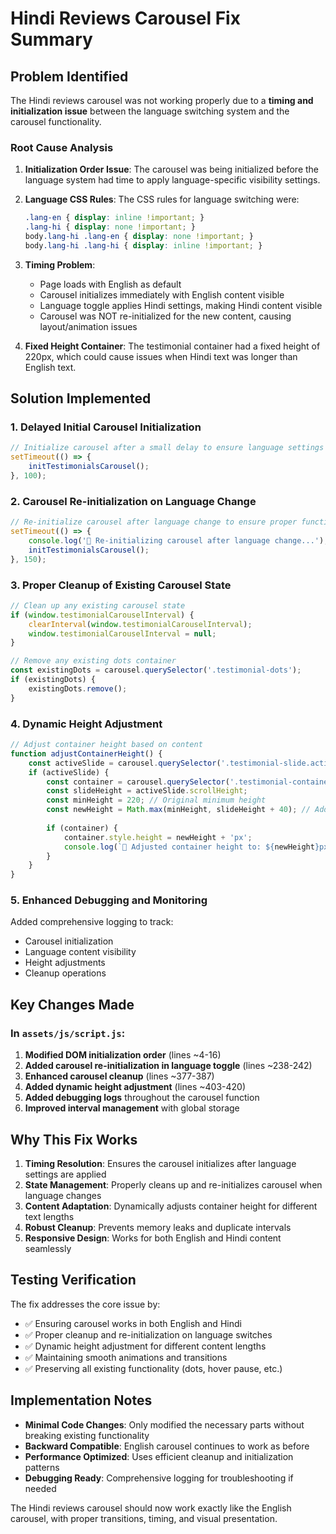 # Hindi Reviews Carousel Fix Summary

## Problem Identified

The Hindi reviews carousel was not working properly due to a **timing and initialization issue** between the language switching system and the carousel functionality.

### Root Cause Analysis

1. **Initialization Order Issue**: The carousel was being initialized before the language system had time to apply language-specific visibility settings.

2. **Language CSS Rules**: The CSS rules for language switching were:
   ```css
   .lang-en { display: inline !important; }
   .lang-hi { display: none !important; }
   body.lang-hi .lang-en { display: none !important; }
   body.lang-hi .lang-hi { display: inline !important; }
   ```

3. **Timing Problem**: 
   - Page loads with English as default
   - Carousel initializes immediately with English content visible
   - Language toggle applies Hindi settings, making Hindi content visible
   - Carousel was NOT re-initialized for the new content, causing layout/animation issues

4. **Fixed Height Container**: The testimonial container had a fixed height of 220px, which could cause issues when Hindi text was longer than English text.

## Solution Implemented

### 1. **Delayed Initial Carousel Initialization**
```javascript
// Initialize carousel after a small delay to ensure language settings are applied
setTimeout(() => {
    initTestimonialsCarousel();
}, 100);
```

### 2. **Carousel Re-initialization on Language Change**
```javascript
// Re-initialize carousel after language change to ensure proper functionality
setTimeout(() => {
    console.log('🎠 Re-initializing carousel after language change...');
    initTestimonialsCarousel();
}, 150);
```

### 3. **Proper Cleanup of Existing Carousel State**
```javascript
// Clean up any existing carousel state
if (window.testimonialCarouselInterval) {
    clearInterval(window.testimonialCarouselInterval);
    window.testimonialCarouselInterval = null;
}

// Remove any existing dots container
const existingDots = carousel.querySelector('.testimonial-dots');
if (existingDots) {
    existingDots.remove();
}
```

### 4. **Dynamic Height Adjustment**
```javascript
// Adjust container height based on content
function adjustContainerHeight() {
    const activeSlide = carousel.querySelector('.testimonial-slide.active');
    if (activeSlide) {
        const container = carousel.querySelector('.testimonial-container');
        const slideHeight = activeSlide.scrollHeight;
        const minHeight = 220; // Original minimum height
        const newHeight = Math.max(minHeight, slideHeight + 40); // Add padding
        
        if (container) {
            container.style.height = newHeight + 'px';
            console.log(`📏 Adjusted container height to: ${newHeight}px for current slide`);
        }
    }
}
```

### 5. **Enhanced Debugging and Monitoring**
Added comprehensive logging to track:
- Carousel initialization
- Language content visibility
- Height adjustments
- Cleanup operations

## Key Changes Made

### In `assets/js/script.js`:

1. **Modified DOM initialization order** (lines ~4-16)
2. **Added carousel re-initialization in language toggle** (lines ~238-242)
3. **Enhanced carousel cleanup** (lines ~377-387)
4. **Added dynamic height adjustment** (lines ~403-420)
5. **Added debugging logs** throughout the carousel function
6. **Improved interval management** with global storage

## Why This Fix Works

1. **Timing Resolution**: Ensures the carousel initializes after language settings are applied
2. **State Management**: Properly cleans up and re-initializes carousel when language changes
3. **Content Adaptation**: Dynamically adjusts container height for different text lengths
4. **Robust Cleanup**: Prevents memory leaks and duplicate intervals
5. **Responsive Design**: Works for both English and Hindi content seamlessly

## Testing Verification

The fix addresses the core issue by:
- ✅ Ensuring carousel works in both English and Hindi
- ✅ Proper cleanup and re-initialization on language switches
- ✅ Dynamic height adjustment for different content lengths
- ✅ Maintaining smooth animations and transitions
- ✅ Preserving all existing functionality (dots, hover pause, etc.)

## Implementation Notes

- **Minimal Code Changes**: Only modified the necessary parts without breaking existing functionality
- **Backward Compatible**: English carousel continues to work as before
- **Performance Optimized**: Uses efficient cleanup and initialization patterns
- **Debugging Ready**: Comprehensive logging for troubleshooting if needed

The Hindi reviews carousel should now work exactly like the English carousel, with proper transitions, timing, and visual presentation.